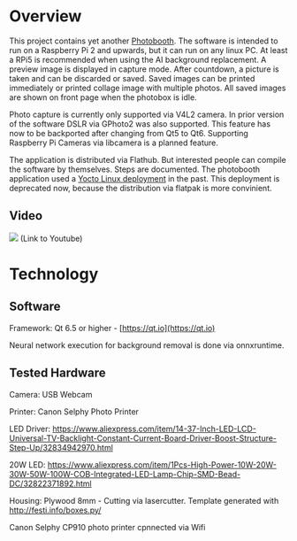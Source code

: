 # Overview

This project contains yet another [Photobooth](https://github.com/saeugetier/photobooth). The software is intended to run on a Raspberry Pi 2 and upwards, but it can run on any linux PC. At least a RPi5 is recommended when using the AI background replacement. A preview image is displayed in capture mode. After countdown, a picture is taken and can be discarded or saved. Saved images can be printed immediately or printed  collage image with multiple photos. All saved images are shown on front page when the photobox is idle.

Photo capture is currently only supported via V4L2 camera. In prior version of the software DSLR via GPhoto2 was also supported. This feature has now to be backported after changing from Qt5 to Qt6. Supporting Raspberry Pi Cameras via libcamera is a planned feature.

The application is distributed via Flathub. But interested people can compile the software by themselves. Steps are documented. The photobooth application used a [Yocto Linux deployment](https://github.com/saeugetier/poky-photobooth/) in the past. This deployment is deprecated now, because the distribution via flatpak is more convinient. 

## Video

[![](https://markdown-videos-api.jorgenkh.no/youtube/fB2aQGPT-wg?width=640&height=360)](https://youtu.be/fB2aQGPT-wg)
(Link to Youtube)

# Technology
## Software
Framework: Qt 6.5 or higher - [https://qt.io](https://qt.io)

Neural network execution for background removal is done via onnxruntime.

## Tested Hardware
Camera: USB Webcam

Printer: Canon Selphy Photo Printer

LED Driver: https://www.aliexpress.com/item/14-37-Inch-LED-LCD-Universal-TV-Backlight-Constant-Current-Board-Driver-Boost-Structure-Step-Up/32834942970.html

20W LED: https://www.aliexpress.com/item/1Pcs-High-Power-10W-20W-30W-50W-100W-COB-Integrated-LED-Lamp-Chip-SMD-Bead-DC/32822371892.html

Housing: Plywood 8mm - Cutting via lasercutter. Template generated with http://festi.info/boxes.py/

Canon Selphy CP910 photo printer cpnnected via Wifi

